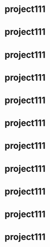 # project111
# project111
# project111
# project111
# project111
# project111
# project111
# project111
# project111
# project111
# project111
